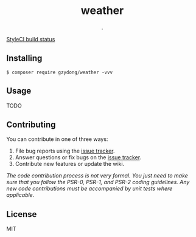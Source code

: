 <h1 align="center"> weather </h1>

<p align="center"> .</p>

[StyleCI build status](https://github.styleci.io/repos/202547369/shield) 

## Installing

```shell
$ composer require gzydong/weather -vvv
```

## Usage

TODO

## Contributing

You can contribute in one of three ways:

1. File bug reports using the [issue tracker](https://github.com/gzydong/weather/issues).
2. Answer questions or fix bugs on the [issue tracker](https://github.com/gzydong/weather/issues).
3. Contribute new features or update the wiki.

_The code contribution process is not very formal. You just need to make sure that you follow the PSR-0, PSR-1, and PSR-2 coding guidelines. Any new code contributions must be accompanied by unit tests where applicable._

## License

MIT
